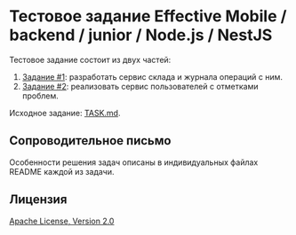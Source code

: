 # Тестовое задание Effective Mobile / backend / junior / Node.js / NestJS

Тестовое задание состоит из двух частей:

1. [Задание #1](./01-warehouse): разработать сервис склада и журнала операций с ним.
2. [Задание #2](./02-users-problems): реализовать сервис пользователей с отметками проблем.

Исходное задание: [TASK.md](./TASK.md).

## Сопроводительное письмо

Особенности решения задач описаны в индивидуальных файлах README каждой из задачи.

## Лицензия

[Apache License, Version 2.0](./LICENSE)
